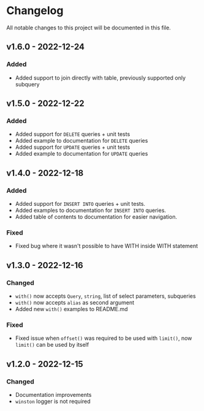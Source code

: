 # Changelog

All notable changes to this project will be documented in this file.

## v1.6.0 - 2022-12-24

### Added
- Added support to join directly with table, previously supported only subquery

## v1.5.0 - 2022-12-22

### Added
- Added support for `DELETE` queries + unit tests
- Added example to documentation for `DELETE` queries
- Added support for `UPDATE` queries + unit tests
- Added example to documentation for `UPDATE` queries

## v1.4.0 - 2022-12-18

### Added
- Added support for `INSERT INTO` queries + unit tests.
- Added examples to documentation for `INSERT INTO` queries.
- Added table of contents to documentation for easier navigation.

### Fixed
- Fixed bug where it wasn't possible to have WITH inside WITH statement

## v1.3.0 - 2022-12-16

### Changed
- `with()` now accepts `Query`, `string`, list of select parameters, subqueries
- `with()` now accepts `alias` as second argument
- Added new `with()` examples to README.md

### Fixed
- Fixed issue when `offset()` was required to be used with `limit()`, now `limit()` can be used by itself

## v1.2.0 - 2022-12-15

### Changed

- Documentation improvements
- `winston` logger is not required 
